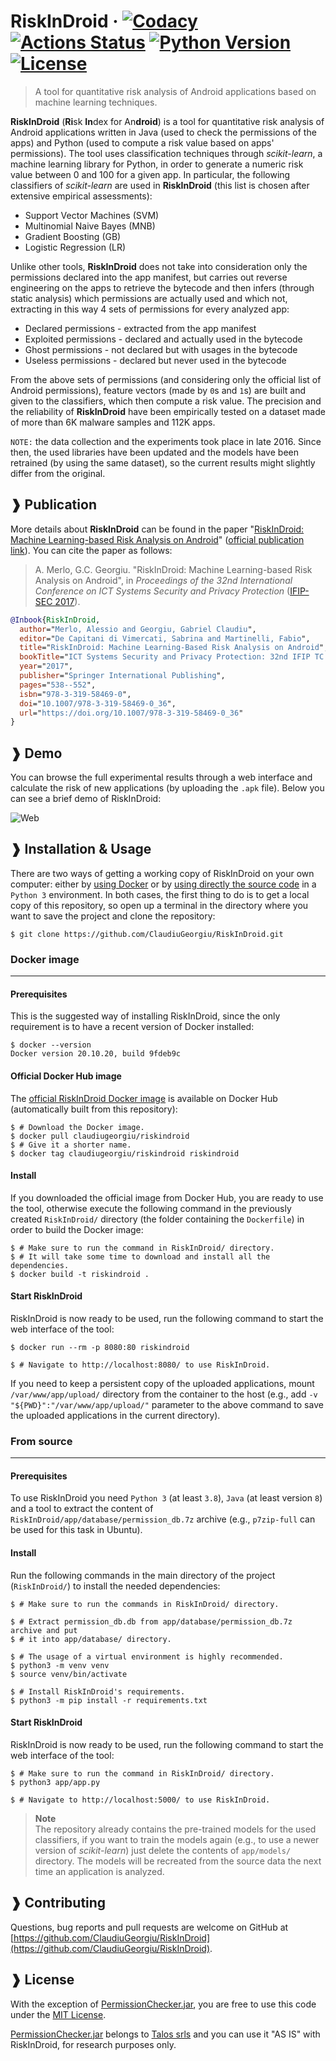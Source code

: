# RiskInDroid &middot; [![Codacy](https://app.codacy.com/project/badge/Grade/13be50b318c74ac88fba3e13bd620f9c)](https://www.codacy.com/gh/ClaudiuGeorgiu/RiskInDroid) [![Actions Status](https://github.com/ClaudiuGeorgiu/RiskInDroid/workflows/Build/badge.svg)](https://github.com/ClaudiuGeorgiu/RiskInDroid/actions?query=workflow%3ABuild) [![Python Version](https://img.shields.io/badge/Python-3.8%2B-green.svg?logo=python&logoColor=white)](https://www.python.org/downloads/) [![License](https://img.shields.io/badge/license-MIT-blue.svg)](https://github.com/ClaudiuGeorgiu/RiskInDroid/blob/master/LICENSE)

> A tool for quantitative risk analysis of Android applications based on machine
> learning techniques.



**RiskInDroid** (**Ri**sk **In**dex for An**droid**) is a tool for quantitative risk
analysis of Android applications written in Java (used to check the permissions of the
apps) and Python (used to compute a risk value based on apps' permissions). The tool
uses classification techniques through *scikit-learn*, a machine learning library for
Python, in order to generate a numeric risk value between 0 and 100 for a given app.
In particular, the following classifiers of *scikit-learn* are used in **RiskInDroid**
(this list is chosen after extensive empirical assessments):
* Support Vector Machines (SVM)
* Multinomial Naive Bayes (MNB)
* Gradient Boosting (GB)
* Logistic Regression (LR)

Unlike other tools, **RiskInDroid** does not take into consideration only the
permissions declared into the app manifest, but carries out reverse engineering on
the apps to retrieve the bytecode and then infers (through static analysis) which
permissions are actually used and which not, extracting in this way 4 sets of
permissions for every analyzed app:
* Declared permissions - extracted from the app manifest
* Exploited permissions - declared and actually used in the bytecode
* Ghost permissions - not declared but with usages in the bytecode
* Useless permissions - declared but never used in the bytecode

From the above sets of permissions (and considering only the official list of Android
permissions), feature vectors (made by `0`s and `1`s) are built and given to the
classifiers, which then compute a risk value. The precision and the reliability of
**RiskInDroid** have been empirically tested on a dataset made of more than 6K malware
samples and 112K apps.

`NOTE:` the data collection and the experiments took place in late 2016. Since then, the
used libraries have been updated and the models have been retrained (by using the same
dataset), so the current results might slightly differ from the original.



## ❱ Publication

More details about **RiskInDroid** can be found in the paper
"[RiskInDroid: Machine Learning-based Risk Analysis on Android](https://github.com/ClaudiuGeorgiu/RiskInDroid/blob/master/docs/paper/RiskInDroid.pdf)"
([official publication link](https://link.springer.com/chapter/10.1007/978-3-319-58469-0_36)).
You can cite the paper as follows:

> A. Merlo, G.C. Georgiu. "RiskInDroid: Machine Learning-based Risk Analysis on Android",
> in *Proceedings of the 32nd International Conference on ICT Systems Security and
> Privacy Protection* ([IFIP-SEC 2017](http://www.ifipsec.org/)).

```BibTeX
@Inbook{RiskInDroid,
  author="Merlo, Alessio and Georgiu, Gabriel Claudiu",
  editor="De Capitani di Vimercati, Sabrina and Martinelli, Fabio",
  title="RiskInDroid: Machine Learning-Based Risk Analysis on Android",
  bookTitle="ICT Systems Security and Privacy Protection: 32nd IFIP TC 11 International Conference, SEC 2017, Rome, Italy, May 29-31, 2017, Proceedings",
  year="2017",
  publisher="Springer International Publishing",
  pages="538--552",
  isbn="978-3-319-58469-0",
  doi="10.1007/978-3-319-58469-0_36",
  url="https://doi.org/10.1007/978-3-319-58469-0_36"
}
```



## ❱ Demo

You can browse the full experimental results through a web interface and calculate the
risk of new applications (by uploading the `.apk` file). Below you can see a brief
demo of RiskInDroid:

![Web](https://raw.githubusercontent.com/ClaudiuGeorgiu/RiskInDroid/master/docs/demo/web.gif)



## ❱ Installation & Usage

There are two ways of getting a working copy of RiskInDroid on your own computer:
either by [using Docker](#docker-image) or by
[using directly the source code](#from-source) in a `Python 3` environment. In both
cases, the first thing to do is to get a local copy of this repository, so open up a
terminal in the directory where you want to save the project and clone the repository:

```Shell
$ git clone https://github.com/ClaudiuGeorgiu/RiskInDroid.git
```

### Docker image

----------------------------------------------------------------------------------------

#### Prerequisites

This is the suggested way of installing RiskInDroid, since the only requirement
is to have a recent version of Docker installed:

```Shell
$ docker --version             
Docker version 20.10.20, build 9fdeb9c
```

#### Official Docker Hub image

The [official RiskInDroid Docker image](https://hub.docker.com/r/claudiugeorgiu/riskindroid)
is available on Docker Hub (automatically built from this repository):

```Shell
$ # Download the Docker image.
$ docker pull claudiugeorgiu/riskindroid
$ # Give it a shorter name.
$ docker tag claudiugeorgiu/riskindroid riskindroid
```

#### Install

If you downloaded the official image from Docker Hub, you are ready to use the tool,
otherwise execute the following command in the previously created `RiskInDroid/`
directory (the folder containing the `Dockerfile`) in order to build the Docker image:

```Shell
$ # Make sure to run the command in RiskInDroid/ directory.
$ # It will take some time to download and install all the dependencies.
$ docker build -t riskindroid .
```

#### Start RiskInDroid

RiskInDroid is now ready to be used, run the following command to start the web
interface of the tool:

```Shell
$ docker run --rm -p 8080:80 riskindroid

$ # Navigate to http://localhost:8080/ to use RiskInDroid.
```

If you need to keep a persistent copy of the uploaded applications, mount
`/var/www/app/upload/` directory from the container to the host (e.g., add
`-v "${PWD}":"/var/www/app/upload/"` parameter to the above command to save
the uploaded applications in the current directory).

### From source

----------------------------------------------------------------------------------------

#### Prerequisites

To use RiskInDroid you need `Python 3` (at least `3.8`), `Java` (at least version `8`)
and a tool to extract the content of `RiskInDroid/app/database/permission_db.7z`
archive (e.g., `p7zip-full` can be used for this task in Ubuntu).

#### Install

Run the following commands in the main directory of the project (`RiskInDroid/`)
to install the needed dependencies:

```Shell
$ # Make sure to run the commands in RiskInDroid/ directory.

$ # Extract permission_db.db from app/database/permission_db.7z archive and put 
$ # it into app/database/ directory.

$ # The usage of a virtual environment is highly recommended.
$ python3 -m venv venv
$ source venv/bin/activate

$ # Install RiskInDroid's requirements.
$ python3 -m pip install -r requirements.txt
```

#### Start RiskInDroid

RiskInDroid is now ready to be used, run the following command to start the web
interface of the tool:

```Shell
$ # Make sure to run the command in RiskInDroid/ directory.
$ python3 app/app.py

$ # Navigate to http://localhost:5000/ to use RiskInDroid.
```

> **Note**  
> The repository already contains the pre-trained models for the used classifiers, if
> you want to train the models again (e.g., to use a newer version of *scikit-learn*)
> just delete the contents of `app/models/` directory. The models will be recreated
> from the source data the next time an application is analyzed.



## ❱ Contributing

Questions, bug reports and pull requests are welcome on GitHub at
[https://github.com/ClaudiuGeorgiu/RiskInDroid](https://github.com/ClaudiuGeorgiu/RiskInDroid).



## ❱ License

With the exception of
[PermissionChecker.jar](https://github.com/ClaudiuGeorgiu/RiskInDroid/blob/master/app/PermissionChecker.jar),
you are free to use this code under the
[MIT License](https://github.com/ClaudiuGeorgiu/RiskInDroid/blob/master/LICENSE).

[PermissionChecker.jar](https://github.com/ClaudiuGeorgiu/RiskInDroid/blob/master/app/PermissionChecker.jar)
belongs to [Talos srls](http://www.talos-sec.com/) and you can use it "AS IS" with
RiskInDroid, for research purposes only.
